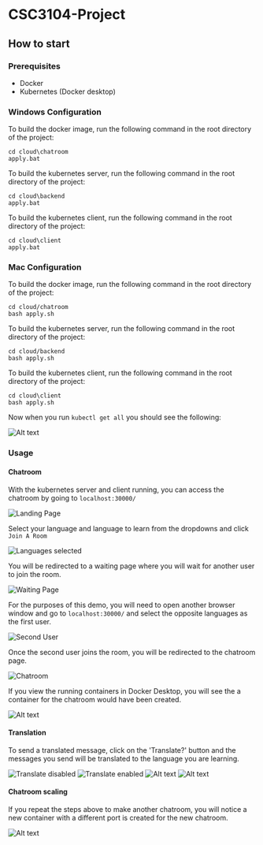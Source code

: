 # CSC3104-Project
## How to start
### Prerequisites
- Docker
- Kubernetes (Docker desktop)

### Windows Configuration
To build the docker image, run the following command in the root directory of the project:
```
cd cloud\chatroom
apply.bat
```
To build the kubernetes server, run the following command in the root directory of the project:
```
cd cloud\backend
apply.bat
```
To build the kubernetes client, run the following command in the root directory of the project:
```
cd cloud\client
apply.bat

```

### Mac Configuration
To build the docker image, run the following command in the root directory of the project:
```
cd cloud/chatroom
bash apply.sh
```
To build the kubernetes server, run the following command in the root directory of the project:
```
cd cloud/backend
bash apply.sh
```
To build the kubernetes client, run the following command in the root directory of the project:
```
cd cloud\client
bash apply.sh
```

Now when you run `kubectl get all` you should see the following:

![Alt text](readme_images/kubectl_get_all.png)

### Usage

#### Chatroom
With the kubernetes server and client running, you can access the chatroom by going to `localhost:30000/`

![Landing Page](readme_images/landing_page.png)

Select your language and language to learn from the dropdowns and click `Join A Room`

![Languages selected](readme_images/languages_selected.png)

You will be redirected to a waiting page where you will wait for another user to join the room.

![Waiting Page](readme_images/waiting_page.png)

For the purposes of this demo, you will need to open another browser window and go to `localhost:30000/` and select the opposite languages as the first user.

![Second User](readme_images/second_user.png)

Once the second user joins the room, you will be redirected to the chatroom page.

![Chatroom](readme_images/chatroom.png)

If you view the running containers in Docker Desktop, you will see the a container for the chatroom would have been created.

![Alt text](readme_images/chatroom_container.png)

#### Translation

To send a translated message, click on the 'Translate?' button and the messages you send will be translated to the language you are learning.

![Translate disabled](readme_images/translate_disabled.png)
![Translate enabled](readme_images/translate_enabled.png)
![Alt text](readme_images/chat_translate_enabled_sender.png)
![Alt text](readme_images/chat_translate_enabled_receiver.png)

#### Chatroom scaling

If you repeat the steps above to make another chatroom, you will notice a new container with a different port is created for the new chatroom.

![Alt text](readme_images/new_chatroom_container.png)